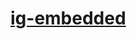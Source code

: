 [ig-embedded](https://dirkarnez.github.io/ig-embedded)
======================================================
